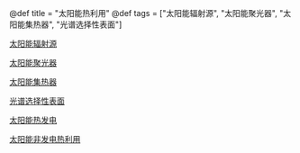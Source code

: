 @def title = "太阳能热利用"
@def tags = ["太阳能辐射源", "太阳能聚光器", "太阳能集热器", "光谱选择性表面"]

[太阳能辐射源](/solar-radiation)

[太阳能聚光器](/solar-concentrator)

[太阳能集热器](/solar-collector)

[光谱选择性表面](/solar-surface)

[太阳能热发电](/solar-csp)

[太阳能非发电热利用](/solar-no-csp)
